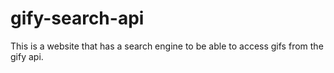 # gify-search-api
This is a website that has a search engine to be able to access gifs from the gify api.
